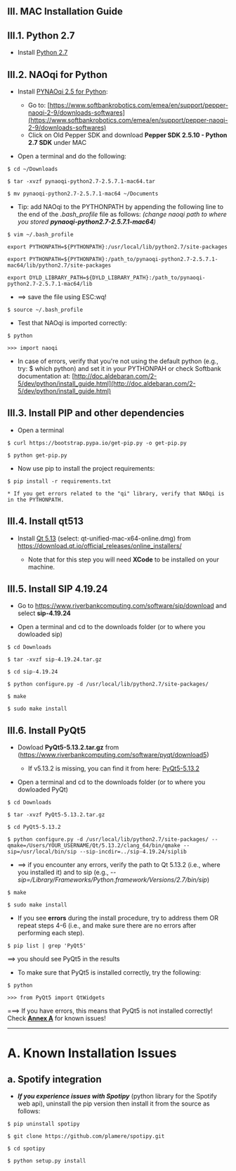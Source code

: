 ## III. MAC Installation Guide

## III.1. Python 2.7

* Install [Python 2.7](https://www.python.org/downloads/release/python-2717/) 

## III.2. NAOqi for Python

* Install [PYNAOqi 2.5 for Python](http://doc.aldebaran.com/2-5/dev/python/install_guide.html):
   
   * Go to: [https://www.softbankrobotics.com/emea/en/support/pepper-naoqi-2-9/downloads-softwares](https://www.softbankrobotics.com/emea/en/support/pepper-naoqi-2-9/downloads-softwares)
   * Click on Old Pepper SDK and download **Pepper SDK 2.5.10 - Python 2.7 SDK** under MAC

* Open a terminal and do the following:

`$ cd ~/Downloads`

`$ tar -xvzf pynaoqi-python2.7-2.5.7.1-mac64.tar`

`$ mv pynaoqi-python2.7-2.5.7.1-mac64 ~/Documents`

* Tip: add NAOqi to the PYTHONPATH by appending the following line to the end of the *.bash_profile* file as follows: *(change naoqi path to where you stored **pynaoqi-python2.7-2.5.7.1-mac64**)*

`$ vim ~/.bash_profile`

`export PYTHONPATH=${PYTHONPATH}:/usr/local/lib/python2.7/site-packages`

`export PYTHONPATH=${PYTHONPATH}:/path_to/pynaoqi-python2.7-2.5.7.1-mac64/lib/python2.7/site-packages`

`export DYLD_LIBRARY_PATH=${DYLD_LIBRARY_PATH}:/path_to/pynaoqi-python2.7-2.5.7.1-mac64/lib`

* ==> save the file using ESC:wq!

`$ source ~/.bash_profile`

* Test that NAOqi is imported correctly:

`$ python`

`>>> import naoqi`

* In case of errors, verify that you're not using the default python (e.g., try: $ which python) and set it in your PYTHONPAH or check Softbank documentation at: [http://doc.aldebaran.com/2-5/dev/python/install_guide.html](http://doc.aldebaran.com/2-5/dev/python/install_guide.html)


## III.3. Install PIP and other dependencies

* Open a terminal

`$ curl https://bootstrap.pypa.io/get-pip.py -o get-pip.py`

`$ python get-pip.py`

* Now use pip to install the project requirements:

`$ pip install -r requirements.txt`

    * If you get errors related to the "qi" library, verify that NAOqi is in the PYTHONPATH.
    

## III.4. Install qt513

* Install [Qt 5.13](https://download.qt.io/official_releases/online_installers/) (select: qt-unified-mac-x64-online.dmg) from https://download.qt.io/official_releases/online_installers/

  * Note that for this step you will need **XCode** to be installed on your machine.

## III.5. Install SIP 4.19.24

* Go to https://www.riverbankcomputing.com/software/sip/download and select **sip-4.19.24**

* Open a terminal and cd to the downloads folder (or to where you dowloaded sip)

`$ cd Downloads`

`$ tar -xvzf sip-4.19.24.tar.gz`

`$ cd sip-4.19.24`

`$ python configure.py -d /usr/local/lib/python2.7/site-packages/`

`$ make`

`$ sudo make install`


## III.6. Install PyQt5

* Dowload **PyQt5-5.13.2.tar.gz** from (https://www.riverbankcomputing.com/software/pyqt/download5)
  
  * If v5.13.2 is missing, you can find it from here: [PyQt5-5.13.2](https://github.com/ES-TUDelft/robot-interaction-tool/tree/master/docs/extra)

* Open a terminal and cd to the downloads folder (or to where you dowloaded PyQt)

`$ cd Downloads`

`$ tar -xvzf PyQt5-5.13.2.tar.gz`

`$ cd PyQt5-5.13.2`

`$ python configure.py -d /usr/local/lib/python2.7/site-packages/ --qmake=/Users/YOUR_USERNAME/Qt/5.13.2/clang_64/bin/qmake --sip=/usr/local/bin/sip --sip-incdir=../sip-4.19.24/siplib`

* ==> if you encounter any errors, verify the path to Qt 5.13.2 (i.e., where you installed it) and to sip (e.g., *--sip=/Library/Frameworks/Python.framework/Versions/2.7/bin/sip*)

`$ make`

`$ sudo make install`

* If you see **errors** during the install procedure, try to address them OR repeat steps 4-6 (i.e., and make sure there are no errors after performing each step).

`$ pip list | grep 'PyQt5'`

==> you should see PyQt5 in the results

* To make sure that PyQt5 is installed correctly, try the following:

`$ python`

`>>> from PyQt5 import QtWidgets`

===> If you have errors, this means that PyQt5 is not installed correctly! Check [**Annex A**](#a-known-installation-issues) for known issues!


---

# A. Known Installation Issues

## a. Spotify integration

* ***If you experience issues with Spotipy*** (python library for the Spotify web api), uninstall the pip version then install it from the source as follows:

`$ pip uninstall spotipy`

`$ git clone https://github.com/plamere/spotipy.git`

`$ cd spotipy`

`$ python setup.py install`
